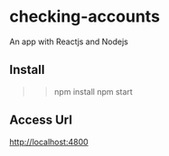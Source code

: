 # checking-accounts
An app with Reactjs and Nodejs

## Install
>> npm install
>> npm start

## Access Url
[http://localhost:4800](http://localhost:4800)
